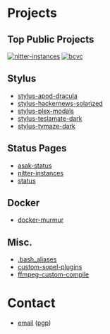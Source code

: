 # Projects

## Top Public Projects

[![nitter-instances](https://img.shields.io/github/stars/xnaas/nitter-instances?color=success&label=nitter-instances&style=for-the-badge)](https://github.com/xnaas/nitter-instances)
[![bcvc](https://img.shields.io/github/stars/xnaas/bcvc?color=success&label=bandcamp+volume+control&style=for-the-badge)](https://github.com/xnaas/bcvc)

## Stylus

* [stylus-apod-dracula](https://github.com/xnaas/stylus-apod-dracula)
* [stylus-hackernews-solarized](https://github.com/xnaas/stylus-hackernews-solarized)
* [stylus-plex-modals](https://github.com/xnaas/stylus-plex-modals)
* [stylus-teslamate-dark](https://github.com/xnaas/stylus-teslamate-dark)
* [stylus-tvmaze-dark](https://github.com/xnaas/stylus-tvmaze-dark)

## Status Pages

* [asak-status](https://github.com/xnaas/asak-status)
* [nitter-instances](https://github.com/xnaas/nitter-instances)
* [status](https://github.com/xnaas/status)

## Docker

* [docker-murmur](https://github.com/xnaas/docker-murmur)

## Misc.

* [.bash_aliases](https://github.com/xnaas/.bash_aliases)
* [custom-sopel-plugins](https://github.com/xnaas/custom-sopel-plugins)
* [ffmpeg-custom-compile](https://github.com/xnaas/ffmpeg-custom-compile)

# Contact

* [email](mailto:me@xnaas.info) ([pgp](https://github.com/xnaas/pgp))
